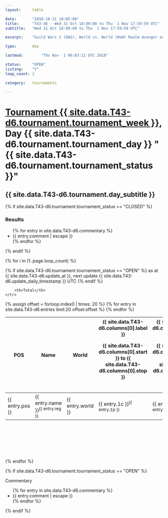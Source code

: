 ```yaml
---
layout: 	table

date: 		"2018-10-31 18:05:00"
title: 		"T43-d6 - Wed 31 Oct 18:00:00 to Thu  1 Nov 17:59:59 UTC"
subtitle: 	"Wed 31 Oct 18:00:00 to Thu  1 Nov 17:59:59 UTC"

excerpt:    "Guild Wars 2 (GW2), World vs. World (WvW) Realm Avenger achivement Tournament. \"Every Kill Counts\""

type:       day

lastmod: 		"Thu Nov  1 06:03:11 UTC 2018"

status:     "OPEN"
listing:    "Y"
loop_count: 2

category: 	tournaments

---
```

<div class="table_header">
    <h1><a href="{{ site.data.T43-d6.tournament.week_url }}">Tournament {{ site.data.T43-d6.tournament.tournament_week }}</a>, Day {{ site.data.T43-d6.tournament.tournament_day }} "{{ site.data.T43-d6.tournament.tournament_status }}"</h1>
    <h2>{{ site.data.T43-d6.tournament.day_subtitle }}</h2> 
</div>

{% if site.data.T43-d6.tournament.tournament_status == "CLOSED" %} 
<div class="commentary">
  <h3>Results</h3>
  <ul>
    {% for entry in site.data.T43-d6.commentary %}
    <li class="commentary_list">{{ entry.comment | escape }}</li>
    {% endfor %}
  </ul>
</div>
{% endif %}


{% for i in (1..page.loop_count) %}

{% if site.data.T43-d6.tournament.tournament_status == "OPEN" %} 
<span class="table_nextupdate">as at {{ site.data.T43-d6.update_at }}, next update {{ site.data.T43-d6.update_daily_timestamp }} UTC</span> 
{% endif %}

<table class="day_table">
  <colgroup>
    <col style="width:18px">
    <col style="width:55px">
    <col style="width:55px">
    <col style="width:12px">
    <col style="width:12px">
    <col style="width:12px">
    <col style="width:12px">
    <col style="width:12px">
    <col style="width:12px">
    <col style="width:12px">
    <col style="width:12px">
    <col style="width:12px">
    <col style="width:12px">
    <col style="width:12px">
    <col style="width:12px">
    <col style="width:12px">
    <col style="width:12px">
    <col style="width:12px">
    <col style="width:12px">
    <col style="width:12px">
    <col style="width:12px">
    <col style="width:12px">
    <col style="width:12px">
    <col style="width:12px">
    <col style="width:12px">
    <col style="width:12px">
    <col style="width:12px">
    <col style="width:18px">
  </colgroup>  
  <thead>
    <tr>
        <th>POS</th>
        <th class="AlignLeft">Name</th>
        <th class="AlignLeft">World</th>

<th><div class="label">{{ site.data.T43-d6.columns[0].label }}<p class="onhover">{{ site.data.T43-d6.columns[0].start }} to {{ site.data.T43-d6.columns[0].stop }}</p></div>​</th>
<th><div class="label">{{ site.data.T43-d6.columns[1].label }}<p class="onhover">{{ site.data.T43-d6.columns[1].start }} to {{ site.data.T43-d6.columns[1].stop }}</p></div>​</th>
<th><div class="label">{{ site.data.T43-d6.columns[2].label }}<p class="onhover">{{ site.data.T43-d6.columns[2].start }} to {{ site.data.T43-d6.columns[2].stop }}</p></div>​</th>
<th><div class="label">{{ site.data.T43-d6.columns[3].label }}<p class="onhover">{{ site.data.T43-d6.columns[3].start }} to {{ site.data.T43-d6.columns[3].stop }}</p></div>​</th>
<th><div class="label">{{ site.data.T43-d6.columns[4].label }}<p class="onhover">{{ site.data.T43-d6.columns[4].start }} to {{ site.data.T43-d6.columns[4].stop }}</p></div>​</th>
<th><div class="label">{{ site.data.T43-d6.columns[5].label }}<p class="onhover">{{ site.data.T43-d6.columns[5].start }} to {{ site.data.T43-d6.columns[5].stop }}</p></div>​</th>
<th><div class="label">{{ site.data.T43-d6.columns[6].label }}<p class="onhover">{{ site.data.T43-d6.columns[6].start }} to {{ site.data.T43-d6.columns[6].stop }}</p></div>​</th>
<th><div class="label">{{ site.data.T43-d6.columns[7].label }}<p class="onhover">{{ site.data.T43-d6.columns[7].start }} to {{ site.data.T43-d6.columns[7].stop }}</p></div>​</th>
<th><div class="label">{{ site.data.T43-d6.columns[8].label }}<p class="onhover">{{ site.data.T43-d6.columns[8].start }} to {{ site.data.T43-d6.columns[8].stop }}</p></div>​</th>
<th><div class="label">{{ site.data.T43-d6.columns[9].label }}<p class="onhover">{{ site.data.T43-d6.columns[9].start }} to {{ site.data.T43-d6.columns[9].stop }}</p></div>​</th>
<th><div class="label">{{ site.data.T43-d6.columns[10].label }}<p class="onhover">{{ site.data.T43-d6.columns[10].start }} to {{ site.data.T43-d6.columns[10].stop }}</p></div>​</th>

<th><div class="label">{{ site.data.T43-d6.columns[11].label }}<p class="onhover">{{ site.data.T43-d6.columns[11].start }} to {{ site.data.T43-d6.columns[11].stop }}</p></div>​</th>
<th><div class="label">{{ site.data.T43-d6.columns[12].label }}<p class="onhover">{{ site.data.T43-d6.columns[12].start }} to {{ site.data.T43-d6.columns[12].stop }}</p></div>​</th>
<th><div class="label">{{ site.data.T43-d6.columns[13].label }}<p class="onhover">{{ site.data.T43-d6.columns[13].start }} to {{ site.data.T43-d6.columns[13].stop }}</p></div>​</th>
<th><div class="label">{{ site.data.T43-d6.columns[14].label }}<p class="onhover">{{ site.data.T43-d6.columns[14].start }} to {{ site.data.T43-d6.columns[14].stop }}</p></div>​</th>
<th><div class="label">{{ site.data.T43-d6.columns[15].label }}<p class="onhover">{{ site.data.T43-d6.columns[15].start }} to {{ site.data.T43-d6.columns[15].stop }}</p></div>​</th>
<th><div class="label">{{ site.data.T43-d6.columns[16].label }}<p class="onhover">{{ site.data.T43-d6.columns[16].start }} to {{ site.data.T43-d6.columns[16].stop }}</p></div>​</th>
<th><div class="label">{{ site.data.T43-d6.columns[17].label }}<p class="onhover">{{ site.data.T43-d6.columns[17].start }} to {{ site.data.T43-d6.columns[17].stop }}</p></div>​</th>
<th><div class="label">{{ site.data.T43-d6.columns[18].label }}<p class="onhover">{{ site.data.T43-d6.columns[18].start }} to {{ site.data.T43-d6.columns[18].stop }}</p></div>​</th>
<th><div class="label">{{ site.data.T43-d6.columns[19].label }}<p class="onhover">{{ site.data.T43-d6.columns[19].start }} to {{ site.data.T43-d6.columns[19].stop }}</p></div>​</th>
<th><div class="label">{{ site.data.T43-d6.columns[20].label }}<p class="onhover">{{ site.data.T43-d6.columns[20].start }} to {{ site.data.T43-d6.columns[20].stop }}</p></div>​</th>

<th><div class="label">{{ site.data.T43-d6.columns[21].label }}<p class="onhover">{{ site.data.T43-d6.columns[21].start }} to {{ site.data.T43-d6.columns[21].stop }}</p></div>​</th>
<th><div class="label">{{ site.data.T43-d6.columns[22].label }}<p class="onhover">{{ site.data.T43-d6.columns[22].start }} to {{ site.data.T43-d6.columns[22].stop }}</p></div>​</th>
<th><div class="label">{{ site.data.T43-d6.columns[23].label }}<p class="onhover">{{ site.data.T43-d6.columns[23].start }} to {{ site.data.T43-d6.columns[23].stop }}</p></div>​</th>

        <th>Total</th>
    </tr>
  </thead>
  {% assign offset = forloop.index0 | times: 20 %}
<tbody>
{% for entry in site.data.T43-d6.entries limit:20 offset:offset %}
  <tr>
    <td class="pl{{ entry.pos }}">{{ entry.pos }}</td>
    <td class="AlignLeft">{{ entry.name }}<sup>{{ entry.reg }}</sup></td>
    <td class="AlignLeft">{{ entry.world }}</td>
    <td class="pl{{ entry.1p }}">{{ entry.1c }}<sup>{{ entry.1p }}</sup></td>
    <td class="pl{{ entry.2p }}">{{ entry.2c }}<sup>{{ entry.2p }}</sup></td>
    <td class="pl{{ entry.3p }}">{{ entry.3c }}<sup>{{ entry.3p }}</sup></td>
    <td class="pl{{ entry.4p }}">{{ entry.4c }}<sup>{{ entry.4p }}</sup></td>
    <td class="pl{{ entry.5p }}">{{ entry.5c }}<sup>{{ entry.5p }}</sup></td>
    <td class="pl{{ entry.6p }}">{{ entry.6c }}<sup>{{ entry.6p }}</sup></td>
    <td class="pl{{ entry.7p }}">{{ entry.7c }}<sup>{{ entry.7p }}</sup></td>
    <td class="pl{{ entry.8p }}">{{ entry.8c }}<sup>{{ entry.8p }}</sup></td>
    <td class="pl{{ entry.9p }}">{{ entry.9c }}<sup>{{ entry.9p }}</sup></td>
    <td class="pl{{ entry.10p }}">{{ entry.10c }}<sup>{{ entry.10p }}</sup></td>
    <td class="pl{{ entry.11p }}">{{ entry.11c }}<sup>{{ entry.11p }}</sup></td>
    <td class="pl{{ entry.12p }}">{{ entry.12c }}<sup>{{ entry.12p }}</sup></td>
    <td class="pl{{ entry.13p }}">{{ entry.13c }}<sup>{{ entry.13p }}</sup></td>
    <td class="pl{{ entry.14p }}">{{ entry.14c }}<sup>{{ entry.14p }}</sup></td>
    <td class="pl{{ entry.15p }}">{{ entry.15c }}<sup>{{ entry.15p }}</sup></td>
    <td class="pl{{ entry.16p }}">{{ entry.16c }}<sup>{{ entry.16p }}</sup></td>
    <td class="pl{{ entry.17p }}">{{ entry.17c }}<sup>{{ entry.17p }}</sup></td>
    <td class="pl{{ entry.18p }}">{{ entry.18c }}<sup>{{ entry.18p }}</sup></td>
    <td class="pl{{ entry.19p }}">{{ entry.19c }}<sup>{{ entry.19p }}</sup></td>
    <td class="pl{{ entry.20p }}">{{ entry.20c }}<sup>{{ entry.20p }}</sup></td>
    <td class="pl{{ entry.21p }}">{{ entry.21c }}<sup>{{ entry.21p }}</sup></td>
    <td class="pl{{ entry.22p }}">{{ entry.22c }}<sup>{{ entry.22p }}</sup></td>
    <td class="pl{{ entry.23p }}">{{ entry.23c }}<sup>{{ entry.23p }}</sup></td>
    <td class="pl{{ entry.24p }}">{{ entry.24c }}<sup>{{ entry.24p }}</sup></td>
    <td>{{ entry.total }}</td>
  </tr>
{% endfor %}  
</tbody>
</table>
<div class="leaderboard">
  <script async src="//pagead2.googlesyndication.com/pagead/js/adsbygoogle.js"></script>
  <!-- 728x90 -->
  <ins class="adsbygoogle"
       style="display:inline-block;width:728px;height:90px"
       data-ad-client="ca-pub-3274917281288240"
       data-ad-slot="3870538733"></ins>
  <script>
  (adsbygoogle = window.adsbygoogle || []).push({});
  </script>    
</div>
<br />
{% endfor %}

{% if site.data.T43-d6.tournament.tournament_status == "OPEN" %} 
<div class="commentary">
  <span class="commentary_title">Commentary</span>
  <ul>
    {% for entry in site.data.T43-d6.commentary %}
    <li class="commentary_list">{{ entry.comment | escape }}</li>
    {% endfor %}
  </ul>
</div>
{% endif %}


